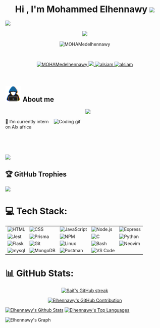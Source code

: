 
  <h1 align="center"><b>Hi , I'm Mohammed Elhennawy </b><img src="https://media.giphy.com/media/hvRJCLFzcasrR4ia7z/giphy.gif" width="35"></h1>

  <a href="https://www.youtube.com/watch?v=dQw4w9WgXcQ"><img src="https://user-images.githubusercontent.com/73097560/115834477-dbab4500-a447-11eb-908a-139a6edaec5c.gif"></a>

  <!--  -->
  <p align="center">
    <a href="https://github.com/DenverCoder1/readme-typing-svg"><img src="https://readme-typing-svg.herokuapp.com?font=Time+New+Roman&color=cyan&size=25&center=true&vCenter=true&width=600&height=100&lines=Welcome+To+My+Github+Profile..&hearts;++;Self-taught;+Back-End+Developer,;Node.js+Developer,;Software+Engineer+Student,;Problem+Solver,;Active+Learner/Researcher,;Love+to+learn+new+stuffs..<3"></a>

  </p>

  <p align="center"> 
    <img src="https://komarev.com/ghpvc/?username=MOHAMedelhennawy&label=Profile%20views&color=0047AB&style=plastic?" alt="MOHAMedelhennawy" height=25px, width=160px/> 
    <!---
      <a href = "https://commits.top/egypt.html" target="_blank">
        <img src="https://aktive.tk/egypt/MOHAMedelhennawy?color=red" alt="Most Active Users" target="_blank" height=25px, width=250px/> 
      </a>
    -->
  </p>

  <br>

  <p align="center">
  <a href="https://www.linkedin.com/in/mohamed-elhennawy-b28703255/" target="_blank">
    <img src="https://img.shields.io/badge/LinkedIn-0077B5?style=for-the-badge&logo=linkedin&logoColor=white" alt="MOHAMedelhennawy"/>
  </a>
  <!-- <a href="https://dev.to/MOHAMedelhennawy" target="_blank">
    <img src="https://img.shields.io/badge/dev.to-0A0A0A?style=for-the-badge&logo=dev.to&logoColor=white" alt="MOHAMedelhennawy" />
  </a> -->
  <a href="https://twitter.com/el7ennawy2002" target="_blank">
    <img src="https://img.shields.io/badge/Twitter-1DA1F2?style=for-the-badge&logo=twitter&logoColor=white" />
  </a>
  <a href="https://www.instagram.com/mohamedmelhennawy/" target="_blank">
    <img src="https://img.shields.io/badge/Instagram-fe4164?style=for-the-badge&logo=instagram&logoColor=white" alt="alsiam" />
  </a> 
  <a href="https://www.facebook.com/mohamedmohamed.elhennawy" target="_blank">
    <img src="https://img.shields.io/badge/Facebook-20BEFF?&style=for-the-badge&logo=facebook&logoColor=white" alt="alsiam"  />
    </a> 
  </p>
  <br />

  <!-- About Section -->
  ## <picture><img src = "https://github.com/0xAbdulKhalid/0xAbdulKhalid/raw/main/assets/mdImages/about_me.gif" width = 50px></picture> **About me**

  <picture> <img align="right" src="https://github.com/7oSkaaa/7oSkaaa/blob/main/Images/Right_Side.gif?raw=true" width = 250px></picture>

  <br>

  <p>
  <img align="right" width="350" src="/assets/programmer.gif" alt="Coding gif" />
    
🔭 I’m currently intern on Alx africa<br>

  </p>

  <br/>
  <br/>
  <br/>


<a href="https://www.youtube.com/watch?v=dQw4w9WgXcQ"><img src="https://user-images.githubusercontent.com/73097560/115834477-dbab4500-a447-11eb-908a-139a6edaec5c.gif"></a>

## 🏆 GitHub Trophies
![](https://github-profile-trophy.vercel.app/?username=MOHAMedelhennawy&theme=tokyonight&no-frame=false&no-bg=false&margin-w=4)


# 💻 Tech Stack:
<p align="center">
  <table>
    <tr>
      <td><img src="https://skillicons.dev/icons?i=html" alt="HTML" width="50px"></td>
      <td><img src="https://skillicons.dev/icons?i=css" alt="CSS" width="50px"></td>
      <td><img src="https://skillicons.dev/icons?i=js" alt="JavaScript" width="50px"></td>
      <td><img src="https://skillicons.dev/icons?i=nodejs" alt="Node.js" width="50px"></td>
      <td><img src="https://skillicons.dev/icons?i=express" alt="Express" width="50px"></td>
    </tr>
    <tr>
      <td><img src="https://skillicons.dev/icons?i=jest" alt="Jest" width="50px"></td>
      <td><img src="https://skillicons.dev/icons?i=prisma" alt="Prisma" width="50px"></td>
      <td><img src="https://skillicons.dev/icons?i=npm" alt="NPM" width="50px"></td>
      <td><img src="https://skillicons.dev/icons?i=c" alt="C" width="50px"></td>
      <td><img src="https://skillicons.dev/icons?i=py" alt="Python" width="50px"></td>
    </tr>
    <tr>
      <td><img src="https://skillicons.dev/icons?i=flask" alt="Flask" width="50px"></td>
      <td><img src="https://skillicons.dev/icons?i=git" alt="Git" width="50px"></td>
      <td><img src="https://skillicons.dev/icons?i=linux" alt="Linux" width="50px"></td>
      <td><img src="https://skillicons.dev/icons?i=bash" alt="Bash" width="50px"></td>
      <td><img src="https://skillicons.dev/icons?i=vim" alt="Neovim" width="50px"></td>
    </tr>
    <tr>
      <td><img src="https://skillicons.dev/icons?i=msql" alt="mysql" width="50px"></td>
      <td><img src="https://skillicons.dev/icons?i=mongodb" alt="MongoDB" width="50px"></td>
      <td><img src="https://skillicons.dev/icons?i=postman" alt="Postman" width="50px"></td>
      <td><img src="https://skillicons.dev/icons?i=vscode" alt="VS Code" width="50px"></td>
    </tr>
  </table>
</p>


# 📊 GitHub Stats:
<p align="center">
  <a href="https://github.com/MOHAMedelhennawy">
    <img src="https://github-readme-streak-stats.herokuapp.com/?user=MOHAMedelhennawy&theme=radical&border=7F3FBF&background=0D1117" alt="Saif's GitHub streak"/>
  </a>
</p>

<p align="center">
  <a href="https://github.com/MOHAMedelhennawy">
    <img src="https://github-profile-summary-cards.vercel.app/api/cards/profile-details?username=MOHAMedelhennawy&theme=radical" alt="Elhennawy's GitHub Contribution"/>
  </a>
</p>

<a> 
    <a href="https://github.com/MOHAMedelhennawy"><img alt="Elhennawy's Github Stats" src="https://denvercoder1-github-readme-stats.vercel.app/api?username=MOHAMedelhennawy&show_icons=true&count_private=true&theme=react&border_color=7F3FBF&bg_color=0D1117&title_color=F85D7F&icon_color=F8D866" height="192px" width="49.5%"/></a>
  <a href="https://github.com/MOHAMedelhennawy"><img alt="Elhennawy's Top Languages" src="https://denvercoder1-github-readme-stats.vercel.app/api/top-langs/?username=MOHAMedelhennawy&langs_count=8&layout=compact&theme=react&border_color=7F3FBF&bg_color=0D1117&title_color=F85D7F&icon_color=F8D866" height="192px" width="49.5%"/></a>
  <br/>
</a>


![Elhennawy's Graph](https://github-readme-activity-graph.vercel.app/graph?username=MOHAMedelhennawy&custom_title=Elhennawy's%20GitHub%20Activity%20Graph&bg_color=0D1117&color=7F3FBF&line=7F3FBF&point=7F3FBF&area_color=FFFFFF&title_color=FFFFFF&area=true)
